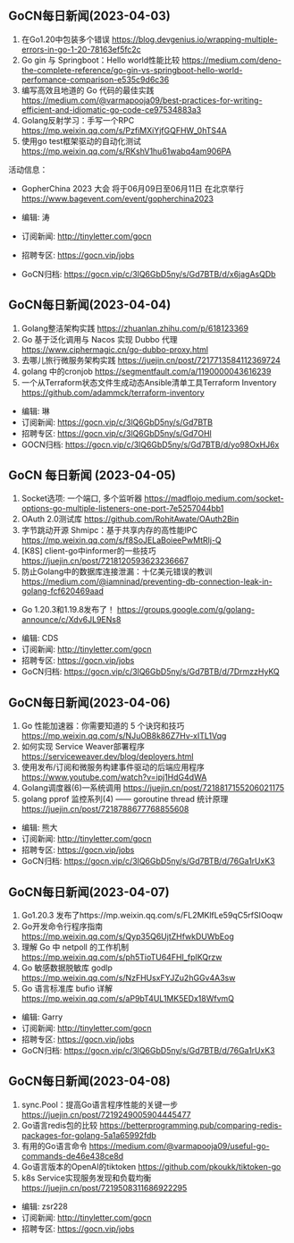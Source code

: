 ## GoCN每日新闻(2023-04-03)

1. 在Go1.20中包装多个错误 https://blog.devgenius.io/wrapping-multiple-errors-in-go-1-20-78163ef5fc2c
2. Go gin 与 Springboot：Hello world性能比较 https://medium.com/deno-the-complete-reference/go-gin-vs-springboot-hello-world-perfomance-comparison-e535c9d6c36
3. 编写高效且地道的 Go 代码的最佳实践 https://medium.com/@varmapooja09/best-practices-for-writing-efficient-and-idiomatic-go-code-ce97534883a3
4. Golang反射学习：手写一个RPC https://mp.weixin.qq.com/s/PzfiMXiYjfGQFHW_0hTS4A
5. 使用go test框架驱动的自动化测试 https://mp.weixin.qq.com/s/RKshV1hu61wabq4am906PA

活动信息：
* GopherChina 2023 大会 将于06月09日至06月11日 在北京举行 <https://www.bagevent.com/event/gopherchina2023>

* 编辑: 涛
* 订阅新闻: http://tinyletter.com/gocn
* 招聘专区: https://gocn.vip/jobs
* GoCN归档: https://gocn.vip/c/3lQ6GbD5ny/s/Gd7BTB/d/x6jagAsQDb

## GoCN每日新闻(2023-04-04)
1. Golang整洁架构实践 https://zhuanlan.zhihu.com/p/618123369
2. Go 基于泛化调用与 Nacos 实现 Dubbo 代理 https://www.ciphermagic.cn/go-dubbo-proxy.html
3. 去哪儿旅行微服务架构实践 https://juejin.cn/post/7217713584112369724
4. golang 中的cronjob https://segmentfault.com/a/1190000043616239
5. 一个从Terraform状态文件生成动态Ansible清单工具Terraform Inventory https://github.com/adammck/terraform-inventory

- 编辑: 琳
- 订阅新闻: https://gocn.vip/c/3lQ6GbD5ny/s/Gd7BTB
- 招聘专区: https://gocn.vip/c/3lQ6GbD5ny/s/Gd7OHl
- GOCN归档: https://gocn.vip/c/3lQ6GbD5ny/s/Gd7BTB/d/yo98OxHJ6x

## GoCN 每日新闻 (2023-04-05)

1. Socket选项: 一个端口, 多个监听器 https://madflojo.medium.com/socket-options-go-multiple-listeners-one-port-7e5257044bb1 
2. OAuth 2.0测试库 https://github.com/RohitAwate/OAuth2Bin 
3. 字节跳动开源 Shmipc：基于共享内存的高性能IPC https://mp.weixin.qq.com/s/f8SoJELaBoieePwMtRlj-Q 
4. [K8S] client-go中informer的一些技巧 https://juejin.cn/post/7218120593623236667 
5. 防止Golang中的数据库连接泄漏：十亿美元错误的教训 https://medium.com/@iamninad/preventing-db-connection-leak-in-golang-fcf620469aad 

- Go 1.20.3和1.19.8发布了！ https://groups.google.com/g/golang-announce/c/Xdv6JL9ENs8

* 编辑: CDS 
* 订阅新闻: http://tinyletter.com/gocn 
* 招聘专区: https://gocn.vip/jobs 
* GoCN归档: https://gocn.vip/c/3lQ6GbD5ny/s/Gd7BTB/d/7DrmzzHyKQ


## GoCN每日新闻(2023-04-06)

1. Go 性能加速器：你需要知道的 5 个诀窍和技巧 https://mp.weixin.qq.com/s/NJuOB8k86Z7Hv-xITL1Vqg
2. 如何实现 Service Weaver部署程序 https://serviceweaver.dev/blog/deployers.html
3. 使用发布/订阅和微服务构建事件驱动的后端应用程序 https://www.youtube.com/watch?v=ipj1HdG4dWA
4. Golang调度器(6)—系统调用 https://juejin.cn/post/7218817155206021175
5. golang pprof 监控系列(4) —— goroutine thread  统计原理 https://juejin.cn/post/7218788677768855608

* 编辑: 熊大
* 订阅新闻: http://tinyletter.com/gocn
* 招聘专区: https://gocn.vip/jobs
* GoCN归档: https://gocn.vip/c/3lQ6GbD5ny/s/Gd7BTB/d/76Ga1rUxK3



## GoCN每日新闻(2023-04-07)

1. Go1.20.3 发布了https://mp.weixin.qq.com/s/FL2MKlfLe59qC5rfSIOoqw
2. Go开发命令行程序指南 https://mp.weixin.qq.com/s/Qyp35Q6UjtZHfwkDUWbEog
3. 理解 Go 中 netpoll 的工作机制 https://mp.weixin.qq.com/s/ph5TioTU64FHI_fpIKQrzw
4. Go 敏感数据脱敏库 godlp https://mp.weixin.qq.com/s/NzFHUsxFYJZu2hGGv4A3sw
5. Go 语言标准库 bufio 详解 https://mp.weixin.qq.com/s/aP9bT4UL1MK5EDx18WfvmQ

* 编辑: Garry
* 订阅新闻: http://tinyletter.com/gocn
* 招聘专区: https://gocn.vip/jobs
* GoCN归档: https://gocn.vip/c/3lQ6GbD5ny/s/Gd7BTB/d/76Ga1rUxK3

## GoCN每日新闻(2023-04-08)

1. sync.Pool：提高Go语言程序性能的关键一步 https://juejin.cn/post/7219249005904445477
2. Go语言redis包的比较 https://betterprogramming.pub/comparing-redis-packages-for-golang-5a1a65992fdb
3. 有用的Go语言命令 https://medium.com/@varmapooja09/useful-go-commands-de46e438ce8d
4. Go语言版本的OpenAI的tiktoken https://github.com/pkoukk/tiktoken-go
5. k8s Service实现服务发现和负载均衡 https://juejin.cn/post/7219508311686922295

* 编辑: zsr228
* 订阅新闻: http://tinyletter.com/gocn
* 招聘专区: https://gocn.vip/jobs


